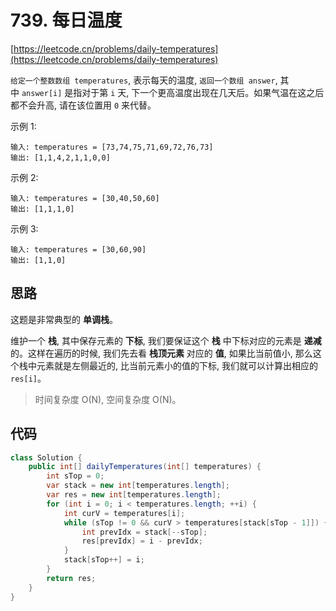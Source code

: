 # 739. 每日温度

[https://leetcode.cn/problems/daily-temperatures](https://leetcode.cn/problems/daily-temperatures)

`给定一个整数数组 temperatures`, 表示每天的温度, `返回一个数组 answer`, 其中 `answer[i]` 是指对于第 `i` 天, 下一个更高温度出现在几天后。如果气温在这之后都不会升高, 请在该位置用 `0` 来代替。

示例 1:

```text
输入: temperatures = [73,74,75,71,69,72,76,73]
输出: [1,1,4,2,1,1,0,0]
```

示例 2:

```text
输入: temperatures = [30,40,50,60]
输出: [1,1,1,0]
```

示例 3:

```text
输入: temperatures = [30,60,90]
输出: [1,1,0]
```

## 思路

这题是非常典型的 **单调栈**。

维护一个 **栈**, 其中保存元素的 **下标**, 我们要保证这个 **栈** 中下标对应的元素是 **递减** 的。这样在遍历的时候, 我们先去看 **栈顶元素** 对应的 **值**, 如果比当前值小, 那么这个栈中元素就是左侧最近的, 比当前元素小的值的下标, 我们就可以计算出相应的 `res[i]`。

> 时间复杂度 O(N), 空间复杂度 O(N)。

## 代码

```java
class Solution {
    public int[] dailyTemperatures(int[] temperatures) {
        int sTop = 0;                                                   // stack top pointer
        var stack = new int[temperatures.length];                       // stack for indexes (NOT value)
        var res = new int[temperatures.length];
        for (int i = 0; i < temperatures.length; ++i) {
            int curV = temperatures[i];
            while (sTop != 0 && curV > temperatures[stack[sTop - 1]]) { // not empty && curV > stackTopV
                int prevIdx = stack[--sTop];                            // pop stack
                res[prevIdx] = i - prevIdx;                             // set result
            }
            stack[sTop++] = i;                                          // push stack
        }
        return res;
    }
}
```
